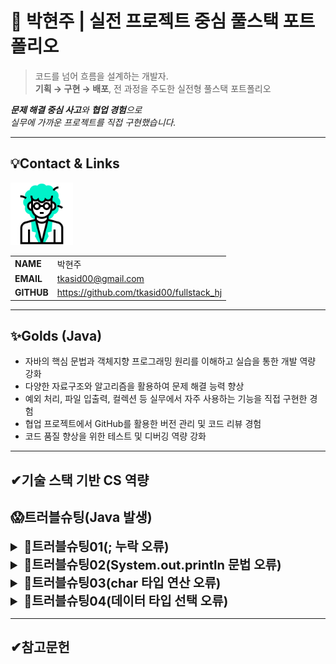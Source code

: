 # 🚀 박현주 | 실전 프로젝트 중심 풀스택 포트폴리오

> 코드를 넘어 흐름을 설계하는 개발자.  
**기획 → 구현 → 배포**, 전 과정을 주도한 실전형 풀스택 포트폴리오

***문제 해결 중심 사고**와 **협업 경험**으로  
실무에 가까운 프로젝트를 직접 구현했습니다.*

---
<!-- 이름, 이메일, 깃허브 주소, 포트폴리오 2*4의 테이블 형식으로-->
## 💡Contact & Links
<img src="../track001_github/3319946_수정.gif" alt="프로필" width="100"/>

|||
|-|-|
|**NAME**|박현주|
|**EMAIL**|tkasid00@gmail.com|
|**GITHUB**|https://github.com/tkasid00/fullstack_hj|


---
## ✨Golds (Java)

- 자바의 핵심 문법과 객체지향 프로그래밍 원리를 이해하고 실습을 통한 개발 역량 강화
- 다양한 자료구조와 알고리즘을 활용하여 문제 해결 능력 향상
- 예외 처리, 파일 입출력, 컬렉션 등 실무에서 자주 사용하는 기능을 직접 구현한 경험
- 협업 프로젝트에서 GitHub를 활용한 버전 관리 및 코드 리뷰 경험
- 코드 품질 향상을 위한 테스트 및 디버깅 역량 강화


---
✔기술 스택 기반 CS 역량
---


## 😱트러블슈팅(Java 발생)

<details>
<summary style="font-size:20px; font-weight:bold;">📌트러블슈팅01(; 누락 오류)</summary>

**[문제점]**  
- 코드 실행 시 Syntax error, insert ";" to complete Statement라는 컴파일 오류 발생.

**[오류 코드]**  
  ```java
  System.out.println("Hello World!")
  ```

**[원인 분석]**  
- 세미콜론(;)이 빠져 있어 문장이 완결되지 않음.

**[해결 방안]**  
- 아래와 같이 수정함.
  ```java
  System.out.println("Hello World!");
  ```

**[느낀점]**  
- 기본적인 문법 실수 하나가 전체 프로그램 실행을 막을 수 있다는 점을 실감함.
- 엄격한 문법 규칙을 가진 언어에서는 세미콜론 하나도 놓치지 않는 꼼꼼함이 중요. 
</details>




<details>
<summary style="font-size:20px; font-weight:bold;">📌트러블슈팅02(System.out.println 문법 오류)</summary>

**[문제점]**  
- `System.out.println(  10 , "+" , 3 , "=" , (10+3)  );` 코드에서 컴파일 오류가 발생함.

**[해결 방안]**  
- `System.out.println`은 인자를 하나만 받을 수 있으므로, 여러 값을 출력하려면 문자열 연결(`+`)을 사용해야 함.
- 아래와 같이 수정:
  ```java
  System.out.println(10 + " + " + 3 + " = " + (10 + 3));
  ```

**[느낀점]**  
- 자바의 출력문은 인자 개수에 제한이 있으므로, 여러 값을 출력할 때는 반드시 문자열 연결을 사용해야 함을 알게 됨.
- 기본 문법을 정확히 이해하고 사용하는 것이 중요함을 다시 한 번 인식함.
</details>




<details>
<summary style="font-size:20px; font-weight:bold;">📌트러블슈팅03(char 타입 연산 오류)</summary>

**[문제점]**  
- 자바에서 1 + 2 = 3을 출력하려 했으나 실제 출력 결과는 1+2로 나타남. 
  덧셈 결과가 출력되지 않고 단순히 숫자와 연산자가 이어진 문자열처럼 보임.

**[오류 코드]**  
```java
int num1 = 1;
int num2 = 2;
char ch1 = '+';

System.out.println(num1 + (char)ch1 + num2);
```

**[원인 분석]**  
- (char)ch1은 '+' 문자로 변환되지만 자바에서 int + char 연산은 문자 코드값을 기준으로 덧셈이 수행됨.
  따라서 '+'의 아스키 값은 43이므로 46으로 출력됨.
- 그래서 (char)로 강제 형 변환을 시도한 결과 숫자+문자+숫자 출력으로 단순 문자열 나열이 되어 1+2의 출력값을 얻음.

**[해결 방안]**  
- 아래와 같이 result 값을 새로 만들고 if를 통안 출력 처리를 함.
  ```java
  String result;
  if(ch1=='+') {result += (num1+num2);}
  ```

**[느낀점]**  
- 조건문과 문자열 조합을 활용해 유연한 출력 로직을 구현할 수 있었고 타입 간 연산 방식에 대한 이해가 중요하다는 걸 배움.
- 기본 문법을 정확히 이해하고 사용하는 것이 중요함을 다시 한 번 인식함.
</details>



<details>
<summary style="font-size:20px; font-weight:bold;">📌트러블슈팅04(데이터 타입 선택 오류)</summary>


**[문제점]**  
- 사용자로부터 "sud111" 같은 문자열을 입력받으려 했지만 char ch1 = scanner.next().charAt(0);를 사용하자 첫 글자인 's'만 저장되고 나머지는 무시됨.

**[오류 코드]**  
```java
  char ch1;
  System.out.print("학번을 입력하세요> ");
	ch1 = scanner.next().charAt(0);
```

**[원인 분석]**  
- charAt(0)은 입력받은 문자열의 첫 번째 문자만 추출함.
- "sud111"을 입력해도 ch1에는 's'만 저장됨.
- 전체 문자열을 저장하려면 char가 아닌 String 타입을 사용해야 함.

**[해결 방안]**  
- 아래와 같이 result 값을 새로 만들고 if를 통안 출력 처리를 함.
  ```java
  char ch1; -> String ch1
  ch1 = scanner.next();
  ```

**[느낀점]**  
- 입력 처리 시 데이터 타입 선택의 중요성을 실감함.
- 데이터 타입에 대한 명확한 개념 정리 필요성을 느낌.
</details>


---

## ✔참고문헌
